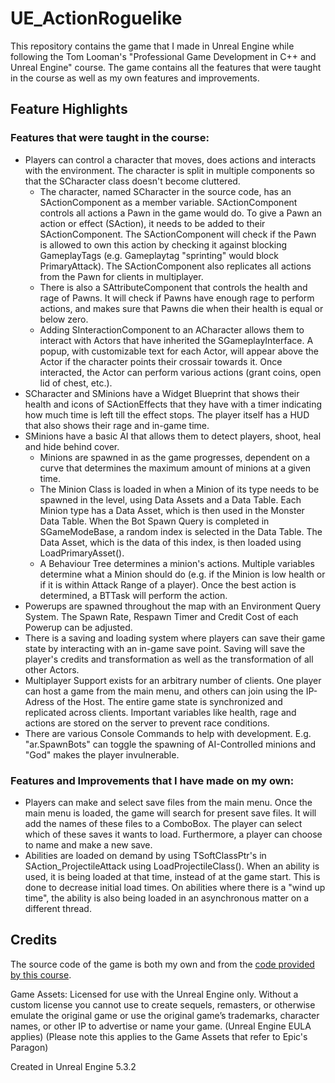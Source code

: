 # UE_ActionRoguelike
This repository contains the game that I made in Unreal Engine while following the Tom Looman's "Professional Game Development in C++ and Unreal Engine" course. The game contains all the features that were taught in the course as well as my own features and improvements.

## Feature Highlights

### Features that were taught in the course:

* Players can control a character that moves, does actions and interacts with the environment. The character is split in multiple components so that the SCharacter class doesn't become cluttered.
    - The character, named SCharacter in the source code, has an SActionComponent as a member variable. SActionComponent controls all actions a Pawn in the game would do. To give a Pawn an action or effect (SAction), it needs to be added to their SActionComponent. The          SActionComponent will check if the Pawn is allowed to own this action by checking it against blocking GameplayTags (e.g. Gameplaytag "sprinting" would block PrimaryAttack). The SActionComponent also replicates all actions from the Pawn for 
      clients in multiplayer.
    - There is also a SAttributeComponent that controls the health and rage of Pawns. It will check if Pawns have enough rage to perform actions, and makes sure that Pawns die when their health is equal or below zero.
    - Adding SInteractionComponent to an ACharacter allows them to interact with Actors that have inherited the SGameplayInterface. A popup, with customizable text for each Actor, will appear above the Actor if the character points their crossair towards it. Once   
      interacted, the Actor can perform various actions (grant coins, open lid of chest, etc.).
* SCharacter and SMinions have a Widget Blueprint that shows their health and icons of SActionEffects that they have with a timer indicating how much time is left till the effect stops. The player itself has a HUD that also shows their rage and in-game time.
* SMinions have a basic AI that allows them to detect players, shoot, heal and hide behind cover.
    - Minions are spawned in as the game progresses, dependent on a curve that determines the maximum amount of minions at a given time.
    - The Minion Class is loaded in when a Minion of its type needs to be spawned in the level, using Data Assets and a Data Table. Each Minion type has a Data Asset, which is then used in the Monster Data Table. When the Bot Spawn Query is completed in SGameModeBase, a 
      random index is selected in the Data Table. The Data Asset, which is the data of this index, is then loaded using LoadPrimaryAsset().
    - A Behaviour Tree determines a minion's actions. Multiple variables determine what a Minion should do (e.g. if the Minion is low health or if it is within Attack Range of a player). Once the best action is determined, a BTTask will perform the action.
* Powerups are spawned throughout the map with an Environment Query System. The Spawn Rate, Respawn Timer and Credit Cost of each Powerup can be adjusted.
* There is a saving and loading system where players can save their game state by interacting with an in-game save point. Saving will save the player's credits and transformation as well as the transformation of all other Actors.
* Multiplayer Support exists for an arbitrary number of clients. One player can host a game from the main menu, and others can join using the IP-Adress of the Host. The entire game state is synchronized and replicated across clients. Important variables like health, rage and actions are stored on the server to prevent race conditions.
* There are various Console Commands to help with development. E.g. "ar.SpawnBots" can toggle the spawning of AI-Controlled minions and "God" makes the player invulnerable.

### Features and Improvements that I have made on my own:

* Players can make and select save files from the main menu. Once the main menu is loaded, the game will search for present save files. It will add the names of these files to a ComboBox. The player can select which of these saves it wants to load. Furthermore, a player can choose to name and make a new save.
* Abilities are loaded on demand by using TSoftClassPtr's in SAction_ProjectileAttack using LoadProjectileClass(). When an ability is used, it is being loaded at that time, instead of at the game start. This is done to decrease initial load times. On abilities where there is a "wind up time", the ability is also being loaded in an asynchronous matter on a different thread.

## Credits
The source code of the game is both my own and from the [code provided by this course](https://github.com/tomlooman/ActionRoguelike/branches).

Game Assets: Licensed for use with the Unreal Engine only. Without a custom license you cannot use to create sequels, remasters, or otherwise emulate the original game or use the original game’s trademarks, character names, or other IP to advertise or name your game. (Unreal Engine EULA applies) (Please note this applies to the Game Assets that refer to Epic's Paragon)

Created in Unreal Engine 5.3.2
